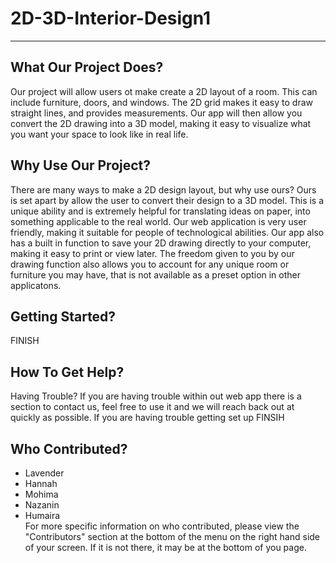 # 2D-3D-Interior-Design1
-----
## What Our Project Does?
Our project will allow users ot make create a 2D layout of a room. This can include furniture, doors, and windows. The 2D grid makes it easy to draw straight lines, and provides measurements. Our app will then allow you convert the 2D drawing into a 3D model, making it easy to visualize what you want your space to look like in real life.
      
## Why Use Our Project?
There are many ways to make a 2D design layout, but why use ours? Ours is set apart by allow the user to convert their design to a 3D model. This is a unique ability and is extremely helpful for translating ideas on paper, into something applicable to the real world. Our web application is very user friendly, making it suitable for people of technological abilities. Our app also has a built in function to save your 2D drawing directly to your computer, making it easy to print or view later. The freedom given to you by our drawing function also allows you to account for any unique room or furniture you may have, that is not available as a preset option in other applicatons.

## Getting Started?
FINISH

## How To Get Help?
Having Trouble? If you are having trouble within out web app there is a section to contact us, feel free to use it and we will reach back out at quickly as possible. If you are having trouble getting set up FINSIH

## Who Contributed?
- Lavender 
- Hannah 
- Mohima
- Nazanin
- Humaira <br>
For more specific information on who contributed, please view the "Contributors" section at the bottom of the menu on the right hand side of your screen. If it is not there, it may be at the bottom of you page. 
